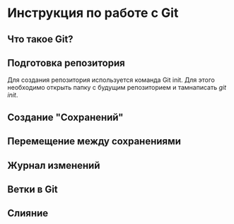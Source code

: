 # Инструкция по работе с Git

## Что такое Git?

## Подготовка репозитория
Для создания репозитория используется команда Git init. Для этого необходимо открыть папку с будущим репозиторием и тамнаписать *git init*.
## Создание "Сохранений"

## Перемещение между сохранениями

## Журнал изменений

## Ветки в Git

## Слияние 
